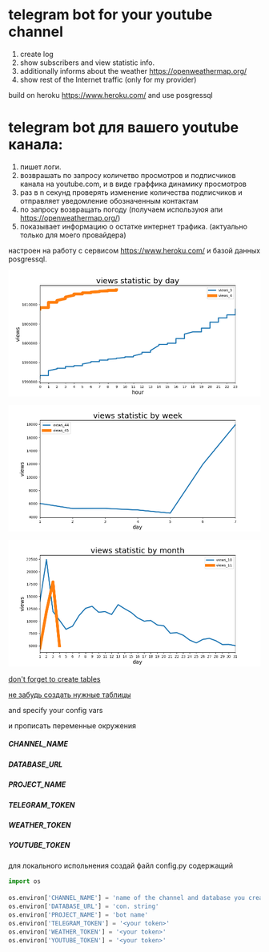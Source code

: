 # telegram bot for your youtube channel
1. create log
2. show subscribers and view statistic info.
3. additionally informs about the weather https://openweathermap.org/
4. show rest of the Internet traffic (only for my provider)

build on heroku https://www.heroku.com/ and use posgressql

# telegram bot для вашего youtube канала: 
1. пишет логи.
1. возврашать по запросу количетво просмотров и подписчиков канала на youtube.com, и в виде граффика динамику просмотров
2. раз в n секунд проверять изменение количества подписчиков и отправляет уведомление обозначенным контактам
3. по запросу возвращать погоду (получаем используюя апи https://openweathermap.org/)
4. показывает информацию о остатке интернет трафика. (актуально только для моего провайдера)

настроен на работу с сервисом https://www.heroku.com/ и базой данных posgressql.

![day stat](readme/day.png)

![week stat](readme/week.png)

![month stat](readme/month.png)

[don't forget to create tables](./database_sample/make_main_tables.sql)

[не забудь создать нужные таблицы](./database_sample/make_main_tables.sql)

and specify your config vars

и прописать переменные окружения

##### CHANNEL_NAME
##### DATABASE_URL
##### PROJECT_NAME
##### TELEGRAM_TOKEN
##### WEATHER_TOKEN
##### YOUTUBE_TOKEN

для локального испольнения создай файл config.py содержащий

```python
import os

os.environ['CHANNEL_NAME'] = 'name of the channel and database you create'
os.environ['DATABASE_URL'] = 'con. string'
os.environ['PROJECT_NAME'] = 'bot name'
os.environ['TELEGRAM_TOKEN'] = '<your token>'
os.environ['WEATHER_TOKEN'] = '<your token>'
os.environ['YOUTUBE_TOKEN'] = '<your token>'
```